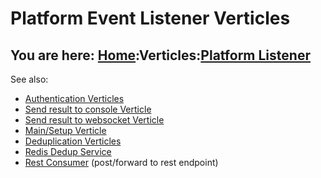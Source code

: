 # Platform Event Listener Verticles

## You are here: [Home](/index.md):Verticles:[Platform Listener](platform.md)

See also:

- [Authentication Verticles](auth.md)
- [Send result to console Verticle](console.md)
- [Send result to websocket Verticle](websocket.md)
- [Main/Setup Verticle](main.md)
- [Deduplication Verticles](dedup.md)
- [Redis Dedup Service](redis.md)
- [Rest Consumer](restconsumer.md) (post/forward to rest endpoint)
